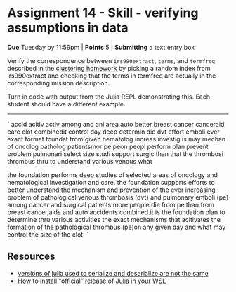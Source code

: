 # Assignment 14 - Skill - verifying assumptions in data

**Due** Tuesday by 11:59pm | **Points** 5 | **Submitting** a text entry box

Verify the correspondence between `irs990extract`, `terms`, and `termfreq` described in the [clustering homework](./assignment15-h-clustering.md) by picking a random index from irs990extract and checking that the terms in termfreq are actually in the corresponding mission description.

Turn in code with output from the Julia REPL demonstrating this. Each student should have a different example.

---

`
accid acitiv activ among and ani area auto better breast cancer canceraid care clot combinedit control day deep determin die dvt effort emboli ever exact format foundat from given hematolog increas investig is may mechan of oncolog patholog patientsmor pe peon peopl perform plan prevent problem pulmonari select size studi support surgic than that the thrombosi thrombus thru to understand various venous what

the foundation performs deep studies of selected areas of oncology and hematological investigation and care. the foundation supports efforts to better understand the mechanism and prevention of the ever increasing problem of pathological venous thrombosis (dvt) and pulmonary emboli (pe) among cancer and surgical patients.more people die from pe than from breast cancer,aids and auto accidents combined.it is the foundation plan to determine thru various activities the exact mechanisms that acitivates the formation of the pathological thrombus (pe)on any given day and what may control the size of the clot.
`

## Resources

- [versions of julia used to serialize and deserialize are not the same](https://discourse.julialang.org/t/argumenterror-array-must-be-non-empty-while-calling-serialization-deserialize-f-function/28508/2)
- [How to install “official” release of Julia in your WSL](https://olejorik.github.io/post/juliawsl/)
